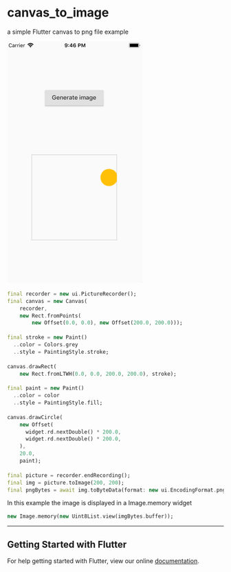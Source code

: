 # canvas_to_image

a simple Flutter canvas to png file example

![screen](screenshot.png)

```dart
final recorder = new ui.PictureRecorder();
final canvas = new Canvas(
    recorder,
    new Rect.fromPoints(
        new Offset(0.0, 0.0), new Offset(200.0, 200.0)));

final stroke = new Paint()
  ..color = Colors.grey
  ..style = PaintingStyle.stroke;

canvas.drawRect(
    new Rect.fromLTWH(0.0, 0.0, 200.0, 200.0), stroke);

final paint = new Paint()
  ..color = color
  ..style = PaintingStyle.fill;

canvas.drawCircle(
    new Offset(
      widget.rd.nextDouble() * 200.0,
      widget.rd.nextDouble() * 200.0,
    ),
    20.0,
    paint);

final picture = recorder.endRecording();
final img = picture.toImage(200, 200);
final pngBytes = await img.toByteData(format: new ui.EncodingFormat.png());
```

In this example the image is displayed in a Image.memory widget

```dart
new Image.memory(new Uint8List.view(imgBytes.buffer));
```

___

## Getting Started with Flutter

For help getting started with Flutter, view our online
[documentation](https://flutter.io/).

